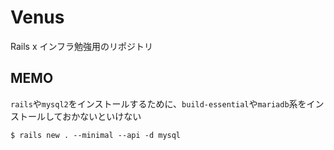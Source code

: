 # Venus

Rails x インフラ勉強用のリポジトリ

## MEMO

`rails`や`mysql2`をインストールするために、`build-essential`や`mariadb`系をインストールしておかないといけない

```
$ rails new . --minimal --api -d mysql
```
